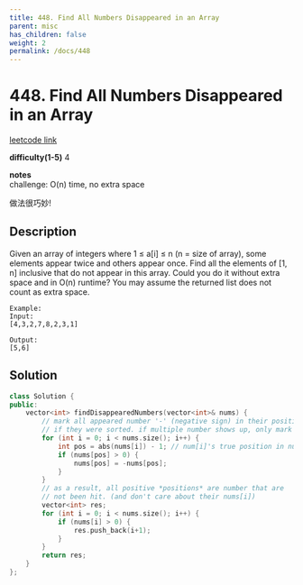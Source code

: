 ```yaml
---
title: 448. Find All Numbers Disappeared in an Array
parent: misc
has_children: false
weight: 2
permalink: /docs/448
---
```

# 448. Find All Numbers Disappeared in an Array
[leetcode link](https://leetcode.com/problems/find-all-numbers-disappeared-in-an-array/)

**difficulty(1-5)** 
4

**notes**   
challenge: O(n) time, no extra space

做法很巧妙!

## Description
Given an array of integers where 1 ≤ a[i] ≤ n (n = size of array), some elements appear twice and others appear once.
Find all the elements of [1, n] inclusive that do not appear in this array.
Could you do it without extra space and in O(n) runtime? You may assume the returned list does not count as extra space.
```
Example:
Input:
[4,3,2,7,8,2,3,1]

Output:
[5,6]
```
## Solution

```c++
class Solution {
public:
    vector<int> findDisappearedNumbers(vector<int>& nums) {
        // mark all appeared number '-' (negative sign) in their position
        // if they were sorted. if multiple number shows up, only mark it once
        for (int i = 0; i < nums.size(); i++) {
            int pos = abs(nums[i]) - 1; // num[i]'s true position in nums if it's sorted
            if (nums[pos] > 0) {
                nums[pos] = -nums[pos];
            }
        }
        // as a result, all positive *positions* are number that are
        // not been hit. (and don't care about their nums[i])
        vector<int> res;
        for (int i = 0; i < nums.size(); i++) {
            if (nums[i] > 0) {
                res.push_back(i+1);
            }
        }
        return res;
    }
};
```